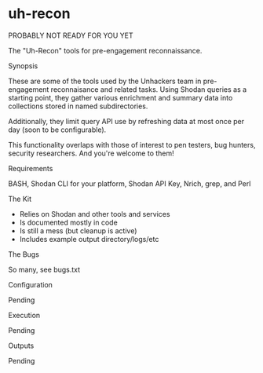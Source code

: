 # uh-recon
PROBABLY NOT READY FOR YOU YET

The "Uh-Recon" tools for pre-engagement reconnaissance.

Synopsis

These are some of the tools used by the Unhackers team in 
pre-engagement reconnaisance and related tasks. Using Shodan 
queries as a starting point, they gather various enrichment 
and summary data into collections stored in named subdirectories.

Additionally, they limit query API use by refreshing data at most 
once per day (soon to be configurable).

This functionality overlaps with those of interest to pen testers, 
bug hunters, security researchers. And you're welcome to them!

Requirements

BASH, Shodan CLI for your platform, Shodan API Key, Nrich, grep, and Perl

The Kit

  - Relies on Shodan and other tools and services
  - Is documented mostly in code
  - Is still a mess (but cleanup is active)
  - Includes example output directory/logs/etc

The Bugs
  
  So many, see bugs.txt

Configuration

  Pending

Execution

  Pending

Outputs

  Pending


